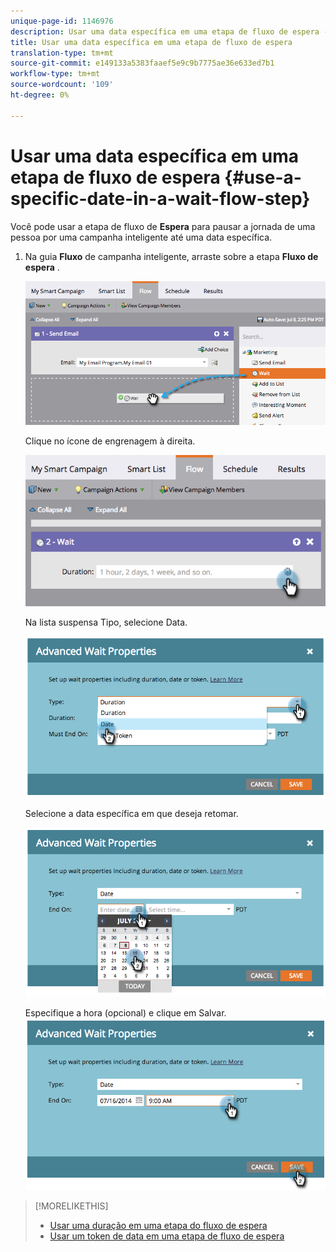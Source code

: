 ```yaml
---
unique-page-id: 1146976
description: Usar uma data específica em uma etapa de fluxo de espera - Documentos do Marketing - Documentação do produto
title: Usar uma data específica em uma etapa de fluxo de espera
translation-type: tm+mt
source-git-commit: e149133a5383faaef5e9c9b7775ae36e633ed7b1
workflow-type: tm+mt
source-wordcount: '109'
ht-degree: 0%

---
```



# Usar uma data específica em uma etapa de fluxo de espera {#use-a-specific-date-in-a-wait-flow-step}

Você pode usar a etapa de fluxo de **Espera** para pausar a jornada de uma pessoa por uma campanha inteligente até uma data específica.

1. Na guia **Fluxo** de campanha inteligente, arraste sobre a etapa **Fluxo de espera** .

   ![](assets/image2014-9-22-11-3a50-3a55.png)

   Clique no ícone de engrenagem à direita.

   ![](assets/image2014-9-22-11-3a50-3a59.png)

   Na lista suspensa Tipo, selecione Data.

   ![](assets/image2014-9-22-11-3a51-3a27.png)

   Selecione a data específica em que deseja retomar.

   ![](assets/image2014-9-22-11-3a51-3a20.png)

   Especifique a hora (opcional) e clique em Salvar.
   ![](assets/image2014-9-22-11-3a51-3a13.png)

>[!MORELIKETHIS]
>
>* [Usar uma duração em uma etapa do fluxo de espera](use-a-duration-in-a-wait-flow-step.md)
>* [Usar um token de data em uma etapa de fluxo de espera](use-a-date-token-in-a-wait-flow-step.md)

>



